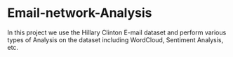 # Email-network-Analysis
In this project we use the Hillary Clinton E-mail dataset and perform various types of Analysis on the dataset including  WordCloud, Sentiment Analysis, etc.
